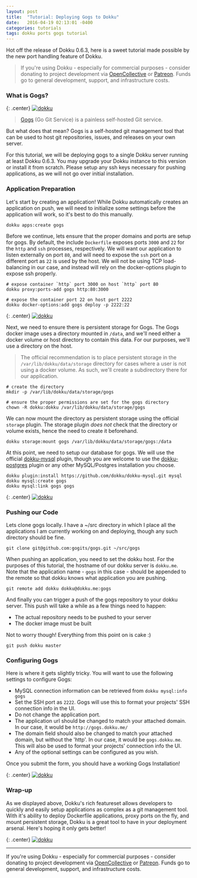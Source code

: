 ```yaml
---
layout: post
title:  "Tutorial: Deploying Gogs to Dokku"
date:   2016-04-19 02:13:01 -0400
categories: tutorials
tags: dokku ports gogs tutorial
---
```


Hot off the release of Dokku 0.6.3, here is a sweet tutorial made possible by the new port handling feature of Dokku.

> If you're using Dokku - especially for commercial purposes - consider donating to project development via [OpenCollective](https://opencollective.com/dokku) or [Patreon](https://www.patreon.com/dokku). Funds go to general development, support, and infrastructure costs.

### What is Gogs?

{: .center}
[![dokku](/img/posts/gogs-tutorial/favicon.ico)](/img/posts/gogs-tutorial/favicon.ico)

> [Gogs](https://gogs.io) (Go Git Service) is a painless self-hosted Git service.

But what does that mean? Gogs is a self-hosted git management tool that can be used to host git repositories, issues, and releases on your own server.

For this tutorial, we will be deploying gogs to a single Dokku server running at least Dokku 0.6.3. You may upgrade your Dokku instance to this version or install it from scratch. Please setup any ssh keys necessary for pushing applications, as we will not go over initial installation.

### Application Preparation

Let's start by creating an application! While Dokku automatically creates an application on push, we will need to initialize some settings before the application will work, so it's best to do this manually.

```shell
dokku apps:create gogs
```

Before we continue, lets ensure that the proper domains and ports are setup for gogs. By default, the include `Dockerfile` exposes ports `3000` and `22` for the `http` and `ssh` processes, respectively. We will want our application to listen externally on port `80`, and will need to expose the `ssh` port on a different port as `22` is used by the host. We will not be using TCP load-balancing in our case, and instead will rely on the docker-options plugin to expose ssh properly.

```shell
# expose container `http` port 3000 on host `http` port 80
dokku proxy:ports-add gogs http:80:3000

# expose the container port 22 on host port 2222
dokku docker-options:add gogs deploy -p 2222:22
```

{: .center}
[![dokku](/img/posts/gogs-tutorial/ports.png)](/img/posts/gogs-tutorial/ports.png)

Next, we need to ensure there is persistent storage for Gogs. The Gogs docker image uses a directory mounted in `/data`, and we'll need either a docker volume or host directory to contain this data. For our purposes, we'll use a directory on the host.

> The official recommendation is to place persistent storage in the `/var/lib/dokku/data/storage` directory for cases where a user is not using a docker volume. As such, we'll create a subdirectory there for our application.

```shell
# create the directory
mkdir -p /var/lib/dokku/data/storage/gogs

# ensure the proper permissions are set for the gogs directory
chown -R dokku:dokku /var/lib/dokku/data/storage/gogs
```

We can now mount the directory as persistent storage using the official `storage` plugin. The storage plugin *does not* check that the directory or volume exists, hence the need to create it beforehand.

```shell
dokku storage:mount gogs /var/lib/dokku/data/storage/gogs:/data
```

At this point, we need to setup our database for gogs. We will use the official [dokku-mysql](https://github.com/dokku/dokku-mysql) plugin, though you are welcome to use the [dokku-postgres](https://github.com/dokku/dokku-postgres) plugin or any other MySQL/Postgres installation you choose.

```shell
dokku plugin:install https://github.com/dokku/dokku-mysql.git mysql
dokku mysql:create gogs
dokku mysql:link gogs gogs
```

{: .center}
[![dokku](/img/posts/gogs-tutorial/mysql.png)](/img/posts/gogs-tutorial/mysql.png)

### Pushing our Code

Lets clone gogs locally. I have a ~/src directory in which I place all the applications I am currently working on and deploying, though any such directory should be fine.

```shell
git clone git@github.com:gogits/gogs.git ~/src/gogs
```

When pushing an application, you need to set the dokku host. For the purposes of this tutorial, the hostname of our dokku server is `dokku.me`. Note that the application name - `gogs` in this case - should be appended to the remote so that dokku knows what application you are pushing.

```shell
git remote add dokku dokku@dokku.me:gogs
```

And finally you can trigger a push of the gogs repository to your dokku server. This push will take a while as a few things need to happen:

- The actual repository needs to be pushed to your server
- The docker image must be built

Not to worry though! Everything from this point on is cake :)

```shell
git push dokku master
```

### Configuring Gogs

Here is where it gets slightly tricky. You will want to use the following settings to configure Gogs:

- MySQL connection information can be retrieved from `dokku mysql:info gogs`
- Set the SSH port as `2222`. Gogs will use this to format your projects' SSH connection info in the UI.
- Do not change the application port.
- The application url should be changed to match your attached domain. In our case, it would be `http://gogs.dokku.me/`
- The domain field should also be changed to match your attached domain, but without the 'http'. In our case, it would be `gogs.dokku.me`. This will also be used to format your projects' connection info the UI.
- Any of the optional settings can be configured as you wish.

Once you submit the form, you should have a working Gogs Installation!

{: .center}
[![dokku](/img/posts/gogs-tutorial/screenshot.png)](/img/posts/gogs-tutorial/screenshot.png)

### Wrap-up

As we displayed above, Dokku's rich featureset allows developers to quickly and easily setup applications as complex as a git management tool. With it's ability to deploy Dockerfile applications, proxy ports on the fly, and mount persistent storage, Dokku is a great tool to have in your deployment arsenal. Here's hoping it only gets better!

{: .center}
[![dokku](/img/dokku.png)](http://dokku.viewdocs.io/dokku/)

---

If you're using Dokku - especially for commercial purposes - consider donating to project development via [OpenCollective](https://opencollective.com/dokku) or [Patreon](https://www.patreon.com/dokku). Funds go to general development, support, and infrastructure costs.

